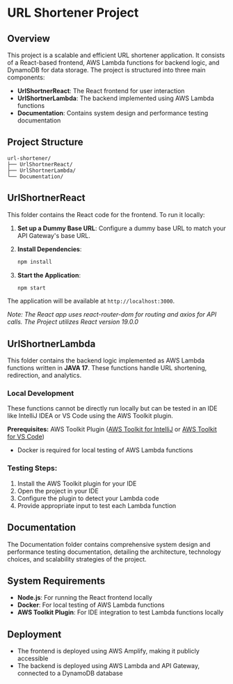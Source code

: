 # URL Shortener Project

## Overview

This project is a scalable and efficient URL shortener application. It consists of a React-based frontend, AWS Lambda functions for backend logic, and DynamoDB for data storage. The project is structured into three main components:

- **UrlShortnerReact**: The React frontend for user interaction
- **UrlShortnerLambda**: The backend implemented using AWS Lambda functions
- **Documentation**: Contains system design and performance testing documentation

## Project Structure

```
url-shortener/
├── UrlShortnerReact/
├── UrlShortnerLambda/
└── Documentation/
```

## UrlShortnerReact

This folder contains the React code for the frontend. To run it locally:

1. **Set up a Dummy Base URL**: Configure a dummy base URL to match your API Gateway's base URL.

2. **Install Dependencies**:
   ```bash
   npm install
   ```

3. **Start the Application**:
   ```bash
   npm start
   ```

The application will be available at `http://localhost:3000`.

*Note: The React app uses react-router-dom for routing and axios for API calls. The Project utilizes React version 19.0.0*

## UrlShortnerLambda

This folder contains the backend logic implemented as AWS Lambda functions written in **JAVA 17**. These functions handle URL shortening, redirection, and analytics.

### Local Development

These functions cannot be directly run locally but can be tested in an IDE like IntelliJ IDEA or VS Code using the AWS Toolkit plugin.

**Prerequisites:**
AWS Toolkit Plugin ([AWS Toolkit for IntelliJ](https://aws.amazon.com/intellij/) or [AWS Toolkit for VS Code](https://aws.amazon.com/visualstudiocode/))
- Docker is required for local testing of AWS Lambda functions

### Testing Steps:

1. Install the AWS Toolkit plugin for your IDE
2. Open the project in your IDE
3. Configure the plugin to detect your Lambda code
4. Provide appropriate input to test each Lambda function

## Documentation

The Documentation folder contains comprehensive system design and performance testing documentation, detailing the architecture, technology choices, and scalability strategies of the project.

## System Requirements

- **Node.js**: For running the React frontend locally
- **Docker**: For local testing of AWS Lambda functions
- **AWS Toolkit Plugin**: For IDE integration to test Lambda functions locally

## Deployment

- The frontend is deployed using AWS Amplify, making it publicly accessible
- The backend is deployed using AWS Lambda and API Gateway, connected to a DynamoDB database